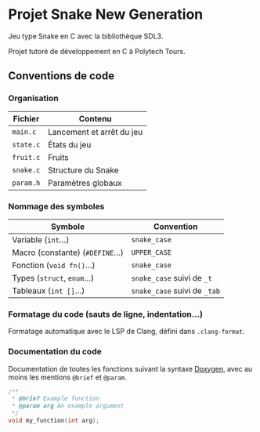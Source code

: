 # Projet Snake New Generation

Jeu type Snake en C avec la bibliothèque SDL3.

Projet tutoré de développement en C à Polytech Tours.

## Conventions de code

### Organisation

| Fichier   | Contenu                   |
| --------- | ------------------------- |
| `main.c`  | Lancement et arrêt du jeu |
| `state.c` | États du jeu              |
| `fruit.c` | Fruits                    |
| `snake.c` | Structure du Snake        |
| `param.h` | Paramètres globaux        |

### Nommage des symboles

| Symbole                        | Convention                   |
| ------------------------------ | ---------------------------- |
| Variable (`int`…)              | `snake_case`                 |
| Macro (constante) (`#DEFINE`…) | `UPPER_CASE`                 |
| Fonction (`void fn()`…)        | `snake_case`                 |
| Types (`struct`, `enum`…)      | `snake_case` suivi de `_t`   |
| Tableaux (`int []`…)           | `snake_case` suivi de `_tab` |

### Formatage du code (sauts de ligne, indentation…)

Formatage automatique avec le LSP de Clang, défini dans `.clang-format`.

### Documentation du code

Documentation de toutes les fonctions suivant la syntaxe
[Doxygen](https://www.doxygen.nl/manual), avec au moins les mentions `@brief` et
`@param`.

```c
/**
 * @brief Example function
 * @param arg An example argument
 */
void my_function(int arg);
```
